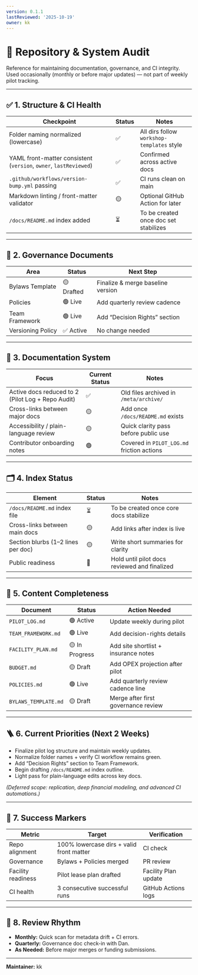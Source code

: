 ```yaml
---
version: 0.1.1
lastReviewed: '2025-10-19'
owner: kk
---
```


# 🧱 Repository & System Audit
Reference for maintaining documentation, governance, and CI integrity.  
Used occasionally (monthly or before major updates) — not part of weekly pilot tracking.

---

## ✅ 1. Structure & CI Health

| Checkpoint | Status | Notes |
|-------------|--------|-------|
| Folder naming normalized (lowercase) | ✅ | All dirs follow `workshop-templates` style |
| YAML front-matter consistent (`version`, `owner`, `lastReviewed`) | ✅ | Confirmed across active docs |
| `.github/workflows/version-bump.yml` passing | ✅ | CI runs clean on main |
| Markdown linting / front-matter validator | 🟡 | Optional GitHub Action for later |
| `/docs/README.md` index added | ⏳ | To be created once doc set stabilizes |

---

## 🧭 2. Governance Documents

| Area | Status | Next Step |
|-------|--------|-----------|
| Bylaws Template | 🟡 Drafted | Finalize & merge baseline version |
| Policies | 🟢 Live | Add quarterly review cadence |
| Team Framework | 🟢 Live | Add “Decision Rights” section |
| Versioning Policy | ✅ Active | No change needed |

---

## 🧩 3. Documentation System

| Focus | Current Status | Notes |
|--------|----------------|-------|
| Active docs reduced to 2 (Pilot Log + Repo Audit) | ✅ | Old files archived in `/meta/archive/` |
| Cross-links between major docs | 🟡 | Add once `/docs/README.md` exists |
| Accessibility / plain-language review | 🟡 | Quick clarity pass before public use |
| Contributor onboarding notes | 🟢 | Covered in `PILOT_LOG.md` friction actions |

---

## 🗂️ 4. Index Status

| Element | Status | Notes |
|----------|--------|-------|
| `/docs/README.md` index file | ⏳ | To be created once core docs stabilize |
| Cross-links between main docs | 🟡 | Add links after index is live |
| Section blurbs (1–2 lines per doc) | 🟡 | Write short summaries for clarity |
| Public readiness | 🔴 | Hold until pilot docs reviewed and finalized |

---

## 🧱 5. Content Completeness

| Document | Status | Action Needed |
|-----------|--------|---------------|
| `PILOT_LOG.md` | 🟢 Active | Update weekly during pilot |
| `TEAM_FRAMEWORK.md` | 🟢 Live | Add decision-rights details |
| `FACILITY_PLAN.md` | 🟡 In Progress | Add site shortlist + insurance notes |
| `BUDGET.md` | 🟡 Draft | Add OPEX projection after pilot |
| `POLICIES.md` | 🟢 Live | Add quarterly review cadence line |
| `BYLAWS_TEMPLATE.md` | 🟡 Draft | Merge after first governance review |

---

## 🪜 6. Current Priorities (Next 2 Weeks)
- Finalize pilot log structure and maintain weekly updates.  
- Normalize folder names + verify CI workflow remains green.  
- Add “Decision Rights” section to Team Framework.  
- Begin drafting `/docs/README.md` index outline.  
- Light pass for plain-language edits across key docs.

*(Deferred scope: replication, deep financial modeling, and advanced CI automations.)*

---

## 🌟 7. Success Markers
| Metric | Target | Verification |
|---------|---------|--------------|
| Repo alignment | 100% lowercase dirs + valid front matter | CI check |
| Governance | Bylaws + Policies merged | PR review |
| Facility readiness | Pilot lease plan drafted | Facility Plan update |
| CI health | 3 consecutive successful runs | GitHub Actions logs |

---

## 🔁 8. Review Rhythm
- **Monthly:** Quick scan for metadata drift + CI errors.  
- **Quarterly:** Governance doc check-in with Dan.  
- **As Needed:** Before major merges or funding submissions.

---

**Maintainer:** kk  
